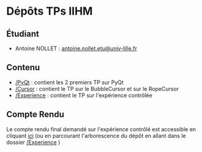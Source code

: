 # Dépôts TPs IIHM

## Étudiant

* Antoine NOLLET : antoine.nollet.etu@univ-lille.fr

## Contenu

* [/PyQt](./PyQt/) : contient les 2 premiers TP sur PyQt
* [/Cursor](./Cursor/) : contient le TP sur le BubbleCursor et sur le RopeCursor
* [/Experience](./Experience/) : contient le TP sur l'expérience contrôlée

## Compte Rendu

Le compte rendu final demandé sur l'expérience contrôlé est accessible en cliquant [ici](./Experience/compte-rendu.md) (ou en parcourant l'arborescence du dépôt en allant dans le dossier [/Experience](./Experience/) )
